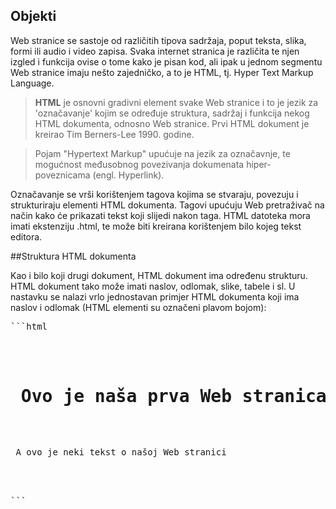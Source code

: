 ## Objekti

Web stranice se sastoje od različitih tipova sadržaja, poput teksta, slika, formi ili audio i video zapisa. Svaka internet stranica je različita te njen izgled i funkcija ovise o tome kako je pisan kod, ali ipak u jednom segmentu Web stranice imaju nešto zajedničko, a to je HTML, tj. Hyper Text Markup Language.

>**HTML** je osnovni gradivni element svake Web stranice i to je jezik za 'označavanje' kojim se određuje struktura, sadržaj i funkcija nekog HTML dokumenta, odnosno Web stranice. Prvi HTML dokument je kreirao Tim Berners-Lee 1990. godine.

>Pojam "Hypertext Markup" upućuje na jezik za označavnje, te mogućnost međusobnog povezivanja dokumenata hiper-poveznicama (engl. Hyperlink).

Označavanje se vrši korištenjem tagova kojima se stvaraju, povezuju i strukturiraju elementi HTML dokumenta. Tagovi upućuju Web pretraživač na način kako će prikazati tekst koji slijedi nakon taga. HTML datoteka mora imati ekstenziju .html, te može biti kreirana korištenjem bilo kojeg tekst editora.

##Struktura HTML dokumenta

Kao i bilo koji drugi dokument, HTML dokument ima određenu strukturu. HTML dokument tako može imati naslov, odlomak, slike, tabele i sl. 
U nastavku se nalazi vrlo jednostavan primjer HTML dokumenta koji ima naslov i odlomak (HTML elementi su označeni plavom bojom):

<pre>
```html
<html>
	<body>
		<h1> Ovo je naša prva Web stranica</h1>
		<p> A ovo je neki tekst o našoj Web stranici</p>
	</body>
</html>
```
</pre>

